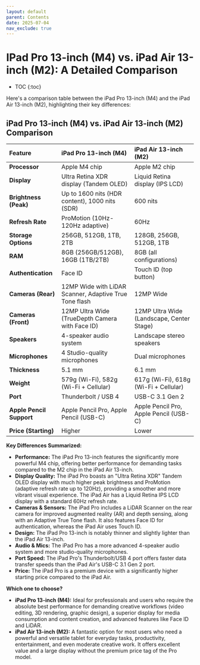 ```yaml
---
layout: default
parent: Contents
date: 2025-07-04
nav_exclude: true
---
```


# IPad Pro 13-inch (M4) vs. iPad Air 13-inch (M2): A Detailed Comparison
- TOC
{:toc}

Here's a comparison table between the iPad Pro 13-inch (M4) and the iPad Air 13-inch (M2), highlighting their key differences:

## iPad Pro 13-inch (M4) vs. iPad Air 13-inch (M2) Comparison

| Feature             | iPad Pro 13-inch (M4)                                  | iPad Air 13-inch (M2)                                  |
| :------------------ | :----------------------------------------------------- | :----------------------------------------------------- |
| **Processor** | Apple M4 chip                                          | Apple M2 chip                                          |
| **Display** | Ultra Retina XDR display (Tandem OLED)                 | Liquid Retina display (IPS LCD)                        |
| **Brightness (Peak)**| Up to 1600 nits (HDR content), 1000 nits (SDR)         | 600 nits                                               |
| **Refresh Rate** | ProMotion (10Hz-120Hz adaptive)                        | 60Hz                                                   |
| **Storage Options** | 256GB, 512GB, 1TB, 2TB                                 | 128GB, 256GB, 512GB, 1TB                               |
| **RAM** | 8GB (256GB/512GB), 16GB (1TB/2TB)                      | 8GB (all configurations)                               |
| **Authentication** | Face ID                                                | Touch ID (top button)                                  |
| **Cameras (Rear)** | 12MP Wide with LiDAR Scanner, Adaptive True Tone flash | 12MP Wide                                              |
| **Cameras (Front)** | 12MP Ultra Wide (TrueDepth Camera with Face ID)        | 12MP Ultra Wide (Landscape, Center Stage)              |
| **Speakers** | 4-speaker audio system                                 | Landscape stereo speakers                              |
| **Microphones** | 4 Studio-quality microphones                           | Dual microphones                                       |
| **Thickness** | 5.1 mm                                                 | 6.1 mm                                                 |
| **Weight** | 579g (Wi-Fi), 582g (Wi-Fi + Cellular)                  | 617g (Wi-Fi), 618g (Wi-Fi + Cellular)                  |
| **Port** | Thunderbolt / USB 4                                    | USB-C 3.1 Gen 2                                        |
| **Apple Pencil Support** | Apple Pencil Pro, Apple Pencil (USB-C)              | Apple Pencil Pro, Apple Pencil (USB-C)                 |
| **Price (Starting)**| Higher                                                 | Lower                                                  |

**Key Differences Summarized:**

* **Performance:** The iPad Pro 13-inch features the significantly more powerful M4 chip, offering better performance for demanding tasks compared to the M2 chip in the iPad Air 13-inch.
* **Display Quality:** The iPad Pro boasts an "Ultra Retina XDR" Tandem OLED display with much higher peak brightness and ProMotion (adaptive refresh rate up to 120Hz), providing a smoother and more vibrant visual experience. The iPad Air has a Liquid Retina IPS LCD display with a standard 60Hz refresh rate.
* **Cameras & Sensors:** The iPad Pro includes a LiDAR Scanner on the rear camera for improved augmented reality (AR) and depth sensing, along with an Adaptive True Tone flash. It also features Face ID for authentication, whereas the iPad Air uses Touch ID.
* **Design:** The iPad Pro 13-inch is notably thinner and slightly lighter than the iPad Air 13-inch.
* **Audio & Mics:** The iPad Pro has a more advanced 4-speaker audio system and more studio-quality microphones.
* **Port Speed:** The iPad Pro's Thunderbolt/USB 4 port offers faster data transfer speeds than the iPad Air's USB-C 3.1 Gen 2 port.
* **Price:** The iPad Pro is a premium device with a significantly higher starting price compared to the iPad Air.

**Which one to choose?**

* **iPad Pro 13-inch (M4):** Ideal for professionals and users who require the absolute best performance for demanding creative workflows (video editing, 3D rendering, graphic design), a superior display for media consumption and content creation, and advanced features like Face ID and LiDAR.
* **iPad Air 13-inch (M2):** A fantastic option for most users who need a powerful and versatile tablet for everyday tasks, productivity, entertainment, and even moderate creative work. It offers excellent value and a large display without the premium price tag of the Pro model.